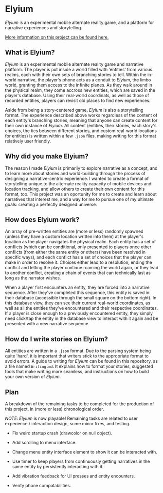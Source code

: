 # Elyium

_Elyium_ is an experimental mobile alternate reality game, and a platform for narrative experiences and storytelling.

[More information on this project can be found here.](http://v-os.ca/elyium)

## What is Elyium?

_Elyium_ is an experimental mobile alternate reality game and narrative platform. The player is put inside a world filled with 'entities' from various realms, each with their own sets of branching stories to tell. Within the in-world narrative, the player's phone acts as a conduit to _Elyium_, the limbo world, granting them access to the infinite planes. As they walk around in the physical realm, they come accross new entities, which are saved in the player's database. Using their real-world coordinats, as well as those of recorded entities, players can revisit old places to find new experiences.

Aside from being a story-centered game, _Elyium_ is also a storytelling format. The experience described above works regardless of the content of each entity's branching stories, meaning that anyone can create content for their own instance of _Elyium_. All content (entities, their stories, each story's choices, the ties between different stories, and custom real-world locations for entities) is written within a few `.json` files, making writing for this format relatively user friendly.

## Why did you make Elyium?

The reason I made _Elyium_ is primarily to explore narrative as a concept, and to learn more about stories and world-building through the process of designing a narrative-centric experience. I wanted to create a format of storytelling unique to the alternate reality capacity of mobile devices and location tracking, and allow others to create their own content for this format, too. This project was an oportunity for me to create and learn about narratives that interest me, and a way for me to pursue one of my ultimate goals: creating a perfectly designed universe.

## How does Elyium work?

An array of pre-written entities are (more or less) randomly spawned (unless they have a custom location written into them) at the player's location as the player navigates the physical realm. Each entity has a set of conflicts (which can be conditional, only presented to players once other conflicts (from either the same entity or others) have been resolved in specific ways), and each conflict has a set of choices that the player can make in order to resolve it. Choices either lead to a resolution, ending the conflict and letting the player continue roaming the world again, or they lead to another conflict, creating a chain of events that can technically last as long as the narrator wishes.

When a player first encounters an entity, they are forced into a narrative sequence. After they've completed this sequence, this entity is saved in their database (accessible through the small square on the bottom right). In this database view, they can see their current real-world coordinates, as well as all the entities they've encountered and their respective coordinates. If a player is close enough to a previously encountered entity, they simply need click/tap the entity in the database view to interact with it again and be presented with a new narrative sequence.

## How do I write stories on Elyium?

All entities are written in a `.json` format. Due to the parsing system being quite 'hard', it is important that writers stick to the appropriate format to avoid errors. A guide to writing for _Elyium_ can be found in this repository, as a file named `Writing.md`. It explains how to format your stories, suggested tools that make writing more seamless, and instructions on how to build your own version of _Elyium_.

## Plan

A breakdown of the remaining tasks to be completed for the production of this project, in (more or less) chronological order.

*NOTE*: _Elyium_ is now playable! Remaining tasks are related to user experience / interaction design, some minor fixes, and testing.

- Fix weird startup crash (drawcolor on null object).

- Add scrolling to menu interface.

- Change menu entity interface element to show it can be interacted with.

- Use timer to keep players from continuously getting narratives in the same entity by persistently interacting with it.

- Add vibration feedback for UI presses and entity encounters.

- Verify phone compatabilities.